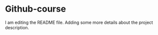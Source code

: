 
# Github-course
I am editing the README file. Adding some more details about the project description.

